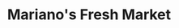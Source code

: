 ---
title: "Mariano's Fresh Market"
url: /chicago/marianos-fresh-market-north-ashland-avenue-2/
shop: Supermarkt
---
